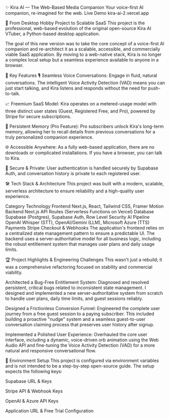 ✨ Kira AI — The Web-Based Media Companion
Your voice-first AI companion, re-imagined for the web.
Live Demo kira-ai-2.vercel.app

🚀 From Desktop Hobby Project to Scalable SaaS
This project is the professional, web-based evolution of the original open-source Kira AI VTuber, a Python-based desktop application.

The goal of this new version was to take the core concept of a voice-first AI companion and re-architect it as a scalable, accessible, and commercially viable SaaS application. By moving to a web-native stack, Kira is no longer a complex local setup but a seamless experience available to anyone in a browser.

🎯 Key Features
🎙️ Seamless Voice Conversations: Engage in fluid, natural conversations. The intelligent Voice Activity Detection (VAD) means you can just start talking, and Kira listens and responds without the need for push-to-talk.

📈 Freemium SaaS Model: Kira operates on a metered-usage model with three distinct user states (Guest, Registered Free, and Pro), powered by Stripe for secure subscriptions.

🧠 Persistent Memory (Pro Feature): Pro subscribers unlock Kira's long-term memory, allowing her to recall details from previous conversations for a truly personalized companion experience.

🌐 Accessible Anywhere: As a fully web-based application, there are no downloads or complicated installations. If you have a browser, you can talk to Kira.

🔐 Secure & Private: User authentication is handled securely by Supabase Auth, and conversation history is private to each registered user.

🛠️ Tech Stack & Architecture
This project was built with a modern, scalable, serverless architecture to ensure reliability and a high-quality user experience.

Category	Technology
Frontend	Next.js, React, Tailwind CSS, Framer Motion
Backend	Next.js API Routes (Serverless Functions on Vercel)
Database	Supabase (Postgres), Supabase Auth, Row Level Security
AI Pipeline	OpenAI Whisper (STT), OpenAI/Gemini (LLM), Microsoft Azure (TTS)
Payments	Stripe Checkout & Webhooks
The application's frontend relies on a centralized state management pattern to ensure a predictable UI. The backend uses a server-authoritative model for all business logic, including the robust entitlement system that manages user plans and daily usage limits.

🏆 Project Highlights & Engineering Challenges
This wasn't just a rebuild; it was a comprehensive refactoring focused on stability and commercial viability.

Architected a Bug-Free Entitlement System: Diagnosed and resolved persistent, critical bugs related to inconsistent state management. I designed and implemented a new server-authoritative system from scratch to handle user plans, daily time limits, and guest sessions reliably.

Designed a Frictionless Conversion Funnel: Engineered the complete user journey from a free guest session to a paying subscriber. This included building a proactive "nudge" system and a seamless guest-to-user conversation claiming process that preserves user history after signup.

Implemented a Polished User Experience: Overhauled the core user interface, including a dynamic, voice-driven orb animation using the Web Audio API and fine-tuning the Voice Activity Detection (VAD) for a more natural and responsive conversational flow.

🔑 Environment Setup
This project is configured via environment variables and is not intended to be a step-by-step open-source guide. The setup expects the following keys:

Supabase URL & Keys

Stripe API & Webhook Keys

OpenAI & Azure API Keys

Application URL & Free Trial Configuration